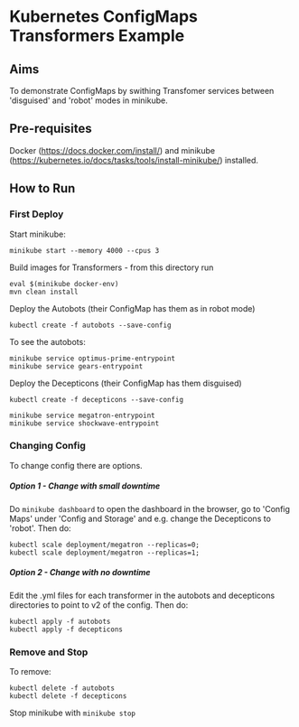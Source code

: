 # Kubernetes ConfigMaps Transformers Example

## Aims

To demonstrate ConfigMaps by swithing Transfomer services between 'disguised' and 'robot' modes in minikube.

## Pre-requisites

Docker (https://docs.docker.com/install/) and minikube (https://kubernetes.io/docs/tasks/tools/install-minikube/) installed.

## How to Run

### First Deploy 

Start minikube:
 
`minikube start --memory 4000 --cpus 3`

Build images for Transformers - from this directory run

`eval $(minikube docker-env)` <br/>
`mvn clean install`

Deploy the Autobots (their ConfigMap has them as in robot mode)
 
`kubectl create -f autobots --save-config`

To see the autobots: 

`minikube service optimus-prime-entrypoint` <br/>
`minikube service gears-entrypoint` <br/>

Deploy the Decepticons (their ConfigMap has them disguised)
 
`kubectl create -f decepticons --save-config`

`minikube service megatron-entrypoint` <br/>
`minikube service shockwave-entrypoint` <br/>

### Changing Config

To change config there are options.

##### Option 1 - Change with small downtime

Do `minikube dashboard` to open the dashboard in the browser, go to 'Config Maps' under 'Config and Storage' and e.g. change the Decepticons to 'robot'. Then do:

`kubectl scale deployment/megatron --replicas=0;`<br />
`kubectl scale deployment/megatron --replicas=1;`<br />

##### Option 2 - Change with no downtime

Edit the .yml files for each transformer in the autobots and decepticons directories to point to v2 of the config. Then do:

`kubectl apply -f autobots`<br />
`kubectl apply -f decepticons`<br />


### Remove and Stop

To remove:

`kubectl delete -f autobots` <br/>
`kubectl delete -f decepticons` <br/>

Stop minikube with `minikube stop`